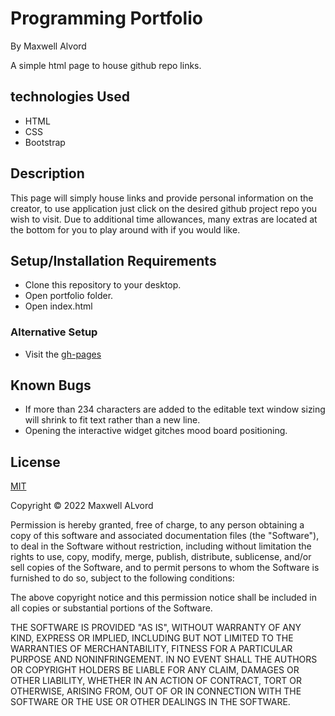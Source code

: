 # Programming Portfolio
By Maxwell Alvord

A simple html page to house github repo links.

## technologies Used

* HTML
* CSS
* Bootstrap

## Description

This page will simply house links and provide personal information on the creator, to use application just click on the desired github project repo you wish to visit. Due to additional time allowances, many extras are located at the bottom for you to play around with if you would like.

## Setup/Installation Requirements

* Clone this repository to your desktop.
* Open portfolio folder.
* Open index.html

### Alternative Setup
* Visit the [gh-pages](maxwell-alvord.github.io/portfolio)

## Known Bugs
* If more than 234 characters are added to the editable text window sizing will shrink to fit text rather than a new line.
* Opening the interactive widget gitches mood board positioning.

## License
[MIT](https://opensource.org/licenses/MIT)

Copyright &copy;
2022 Maxwell ALvord

Permission is hereby granted, free of charge, to any person obtaining a copy of this software and associated documentation files (the "Software"), to deal in the Software without restriction, including without limitation the rights to use, copy, modify, merge, publish, distribute, sublicense, and/or sell copies of the Software, and to permit persons to whom the Software is furnished to do so, subject to the following conditions:

The above copyright notice and this permission notice shall be included in all copies or substantial portions of the Software.

THE SOFTWARE IS PROVIDED "AS IS", WITHOUT WARRANTY OF ANY KIND, EXPRESS OR IMPLIED, INCLUDING BUT NOT LIMITED TO THE WARRANTIES OF MERCHANTABILITY, FITNESS FOR A PARTICULAR PURPOSE AND NONINFRINGEMENT. IN NO EVENT SHALL THE AUTHORS OR COPYRIGHT HOLDERS BE LIABLE FOR ANY CLAIM, DAMAGES OR OTHER LIABILITY, WHETHER IN AN ACTION OF CONTRACT, TORT OR OTHERWISE, ARISING FROM, OUT OF OR IN CONNECTION WITH THE SOFTWARE OR THE USE OR OTHER DEALINGS IN THE SOFTWARE.